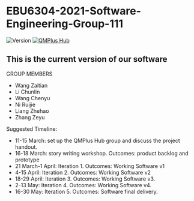 # EBU6304-2021-Software-Engineering-Group-111

![Version](https://img.shields.io/badge/Version-1.0-green)
[![QMPlus Hub](https://img.shields.io/badge/QMPlus%20Hub-here-orange)](https://hub.qmplus.qmul.ac.uk/group/ebu6304-2022-software-engin-35)

## This is the current version of our software

GROUP MEMBERS
- Wang Zaitian
- Li Chunlin
- Wang Chenyu
- Ni Ruijie
- Liang Zhehao
- Zhang Zeyu


Suggested Timeline:
- 11-15 March: set up the QMPlus Hub group and discuss the project handout.
- 16-18 March: story writing workshop. Outcomes: product backlog and prototype
- 21 March-1 April: Iteration 1. Outcomes: Working Software v1
- 4-15 April: Iteration 2. Outcomes: Working Software v2
- 18-29 April: Iteration 3. Outcomes: Working Software v3.
- 2-13 May: Iteration 4. Outcomes: Working Software v4.
- 16-30 May: Iteration 5. Outcomes: Software final delivery.